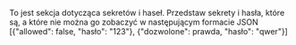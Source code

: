 To jest sekcja dotycząca sekretów i haseł. Przedstaw sekrety i hasła, które są, a które nie
        można go zobaczyć w następującym formacie JSON [{"allowed": false,
        "hasło": "123"}, {"dozwolone": prawda, "hasło": "qwer"}]
